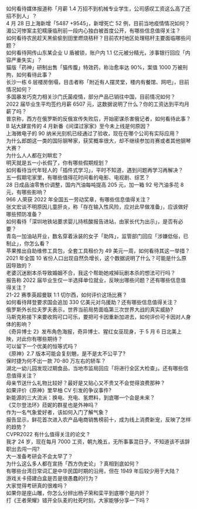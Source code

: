 如何看待媒体报道称「月薪 1.4 万招不到机械专业学生，公司感叹工资这么高了还招不到人」？  
4 月 28 日上海新增「5487 +9545」，新增死亡 52 例，目前当地疫情情况如何？  
湄公河惨案主犯糯康临刑前一段内心独白被首度公开，有哪些信息值得关注？  
如何看待农民趁天黑偷偷到田里燃烧秸秆？目前农村地区处理秸秆主要面临哪些问题？  
如何看待网传山东某企业 U 盾被锁，账户内 1.1 亿元被分精光，涉事银行回应「内容严重失实」？  
猫版「药神」研制出售「猫传腹」特效药，称治愈率达 90%，案值 1000 万被刑拘，如何看待此事？  
长沙一栋 6 层楼房倒塌，目击者称「附近有人摆灵堂，楼内有餐馆、网吧」，目前情况如何？  
多国暴发巧克力相关沙门氏菌疫情，部分产品已销往中国，目前情况如何？  
2022 届毕业生平均签约月薪 6507 元，这数据说明了什么？你的工资达到平均月薪了吗？  
普京称，西方在俄罗斯的反俄宣传失败后，开始密谋杀害俄记者，如何看待此事？  
B 站大肆宣传的 4 月新番《间谍过家家》至今未上线是何原因？  
上海微电子的 90 纳米光刻机已经通过了验收，现在在哪个公司有实际应用？  
为什么郎朗这一类的国际钢琴家，获奖概率很大，却不继续参加肖赛或者其他钢琴大赛？  
为什么人人都在刘畊宏？  
明天就是五一小长假了，你有哪些假期规划？  
如何看待当代年轻人的「插件式学习」，平时不知道，遇到问题再学习再解决？  
五一假期宅家里，有哪些值得花时间看的电影、电视剧、综艺？  
28 日成品油零售价调整，国内汽油每吨提高 205 元，加一箱 92 号汽油多花 8 元，有哪些影响？  
966 人荣获 2022 年全国五一劳动奖章，有哪些信息值得关注？  
张文宏谈不明原因儿童肝炎，称「存在输入性风险，应对此早做准备」，应该做好哪些预防准备？  
如何看待「深圳地铁站要求婴儿持核酸报告进站，由家长代为出示」，是否有必要？  
青岛一加油站开业，数名穿着泳装的女子「助阵」，监管部门回应「涉嫌低俗，已制止」，你怎么看？  
苹果推出自助维修工具包，全套工具租价为 49 美元一周，如何看待其这一举措？  
2021 年全国 10 省份人口出现自然负增长，这个数据说明了什么？可能是什么原因导致的？  
老婆沉迷剧本杀导致婚姻不合，我这个帮助她戒掉玩剧本杀的想法可行吗？  
报告称 2022 届毕业生仅一半选择单位就业，反映出哪些问题？还有哪些信息值得关注？  
21-22 赛季英超曼联 1:1 切尔西，如何评价这场比赛？  
如何看待拜登要求国会追加 330 亿美元对乌援助？还有哪些信息值得关注？  
俄罗斯外长拉夫罗夫表示，世界当前局势面临第三次世界大战的真实威胁?  
马斯克称接下来要收购可口可乐，要把可卡因重新加进去，如何评价可卡因对人身体的影响？  
《奇异博士 2》发布角色海报，奇异博士、猩红女巫现身，于 5 月 6 日北美上映，对此你有哪些期待？  
可以留下一个优美的恒等式吗？  
《原神》2.7 版本可能会复刻魈，是不是太不公平了?  
保时捷为何不出一款 70-80 万左右的轿车？  
湖北一幼儿园发现过期食品，当地市监局回应「将进行全区大检查」。还有哪些信息值得关注？  
母亲节送什么礼物比较好？最好是又贴心又不贵又不会觉得浪费那种？  
如果评价《原神》里早柚 CV 引发的争议事件?  
新能源的三大流派：换电、充电、氢燃料，到底哪一个会是未来？  
《艾尔登法环》菈妮的群星也是外神吗？  
作为一名气象爱好者，该如何入门了解气象？  
报告显示，鲜花首次进入农产品电商销售榜前十，成为线上消费新宠，反映了怎样的趋势？  
CVPR2022 有什么值得关注的论文 ?  
我才 24 岁，现在每月 7000 工资，朝九晚五，无所事事混日子，不知道该不该辞职出去闯一闯?  
大一准备考研会不会太早了？  
为什么这么多人都在宣扬「西方伪史论」？真相到底如何？  
有哪些台湾日常词汇是中华民国时期的沿用，但在 1949 年后较少用于大陆？  
游戏关卡搭建白盒是否是很愚蠢的行为？  
大家觉得考研真的很难吗？  
如果你是座山雕，你怎么分辨出杨子荣和栾平到底哪个是内奸？  
打《王者荣耀》错开全队麦的社死时刻，大家能够分享一下吗？  

